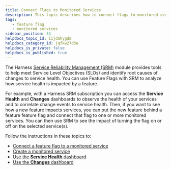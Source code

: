 ```yaml
---
title: Connect Flags to Monitored Services
description: This topic describes how to connect flags to monitored services to see the impact of flags states on service health.
tags: 
   - feature flag
   - monitored services
sidebar_position: 34
helpdocs_topic_id: iijdahygdm
helpdocs_category_id: jqfkw27d3u
helpdocs_is_private: false
helpdocs_is_published: true
---
```


The Harness [Service Reliability Management (SRM)](/docs/service-reliability-management/howtos-service-reliability-management/service-reliability-management-basics) module provides tools to help meet Service Level Objectives (SLOs) and identify root causes of changes to service health. You can use Feature Flags with SRM to analyze how service health is impacted by a feature.

For example, with a Harness SRM subscription you can access the **Service Health** and **Changes** dashboards to observe the health of your services and to correlate change events to service health.
Then, if you want to see how a new feature impacts services, you can put the new feature behind a feature feature flag and connect that flag to one or more monitored services. You can then use SRM to see the impact of turning the flag on or off on the selected service(s).

Follow the instructions in these topics to:

* [Connect a feature flag to a monitored service](/docs/service-reliability-management/howtos-service-reliability-management/change-impact-analysis/change-impact-analysis-add-featureflag)
* [Create a monitored service](/docs/service-reliability-management/howtos-service-reliability-management/change-impact-analysis/change-impact-analysis-quickstart)
* [Use the **Service Health** dashboard](/docs/service-reliability-management/howtos-service-reliability-management/change-impact-analysis/change-impact-analysis-service-health-dashboard)
* [Use the **Changes** dashboard](/docs/service-reliability-management/howtos-service-reliability-management/change-impact-analysis/change-impact-analysis-changes-dash-board)
